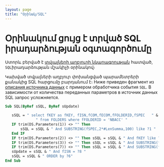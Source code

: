 ```yaml
---
layout: page
title: "Օրինակ/SQL"
---
```


# Օրինակում ցույց է տրված SQL իրադարձության օգտագործումը

Ստորև բերված է [տվյալների աղբյուրի նկարագրության](../Defs/Data.html) հատված, `SQL`իրադարձության մշակիչի օրինակով։

Կախված տվյալների աղբյուր փոխանցված պարամետրերի քանակից SQL հարցումը բարդանում է։
Ниже приведен фрагмент из [описания источника данных](../Defs/Data.html) с примером обработчика события `SQL`. В зависимости от количества переданных параметров в источник данных SQL запрос усложняется.


``` vb
Sub SQL(ByRef sSQL, ByRef sUpdate)

   sSQL = " select fKEY as fKEY, fISN,fCOM,fECOM,fFOLDERID,fSPEC   " & _
              " from FOLDERS where fFOLDERID = 'NBACC' "
   IF trim(DS.Parameters(1)) <> "" Then 
       sSQL = sSQL & " And SUBSTRING(fSPEC,2*#LenSumma,100) like ?1 " 
   End IF    
   IF trim(DS.Parameters(2)) <> "" Then sSQL = sSQL & " And fKEY like ?2 "
   IF trim(DS.Parameters(3)) <> "" Then sSQL = sSQL & " And SUBSTRING(fSPEC,1,3) = ?3 "
   IF trim(DS.Parameters(7)) <> "" Then sSQL = sSQL & " And SUBSTRING(fSPEC,168,#LenUSER) = ?7 "
   sUpdate = sSQL & " And fISN = ?8 "
   sSQL = sSQL & " ORDER by ?6" 
End Sub 
```